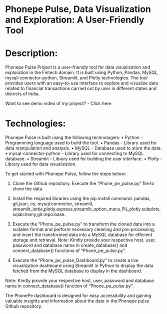 # Phonepe Pulse, Data Visualization and Exploration: A User-Friendly Tool

# Description:
Phonepe Pulse Project is a user-friendly tool for data visualization and exploration in the Fintech domain. It is built using Python, Pandas, MySQL, mysql-connector-python, Streamlit, and Plotly technologies. The tool provides users with an easy-to-use interface to explore and visualize data related to financial transactions carried out by user in different states and districts of India.

Want to see demo video of my project? - Click here

# Technologies:
Phonepe Pulse is built using the following technologies:
•	Python - Programming language used to build the tool.
•	Pandas - Library used for data manipulation and analysis.
•	MySQL - Database used to store the data.
•	mysql-connector-python - Library used for connecting to MySQL database.
•	Streamlit - Library used for building the user interface.
•	Plotly - Library used for data visualization.


To get started with Phonepe Pulse, follow the steps below:
1.	Clone the Github repository.
Execute the “Phone_pe_pulse.py” file to clone the data.

2.	Install the required libraries using the pip install command.
pandas, git,json, os, mysql.connector, streamlit, streamlit_lottie,plotly.express,streamlit_option_menu,PIL,plotly.subplots,sqlalchemy,git.repo.base.

3.	Execute the “Phone_pe_pulse.py” to transform the cloned data into a suitable format and perform necessary cleaning and pre-processing, and insert the transformed data into a MySQL database for efficient storage and retrieval.
Note: Kindly provide your respective host, user, password and database name in
          create_database() and connect_database() functions of “Phone_pe_pulse.py”.

4.	Execute the “Phone_pe_pulse_Dashboard.py” to create a live visualization dashboard using Streamlit in Python to display the data fetched from the MySQL database to display in the dashboard.

Note: Kindly provide your respective host, user, password and database name in 
          connect_database() function of “Phone_pe_pulse.py”.

The PhonePe dashboard is designed for easy accessibility and gaining valuable insights and information about the data in the Phonepe pulse Github repository.


